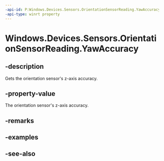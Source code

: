 ----api-id: P:Windows.Devices.Sensors.OrientationSensorReading.YawAccuracy
-api-type: winrt property
---<!-- Property syntaxpublic Windows.Devices.Sensors.MagnetometerAccuracy YawAccuracy { get; }--># Windows.Devices.Sensors.OrientationSensorReading.YawAccuracy## -descriptionGets the orientation sensor's z-axis accuracy.## -property-valueThe orientation sensor's z-axis accuracy.## -remarks## -examples## -see-also